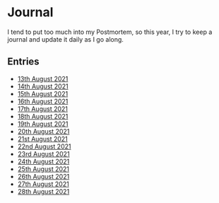 # Journal

I tend to put too much into my Postmortem, so this year, I try to keep a
journal and update it daily as I go along.

## Entries

- [13th August 2021](https://jaenis.ch/hobbies/coding/repos/ryuno-ki/js13kgames-2021/src/branch/combat-scorched-earth-from-outer-space/journal/2021-08-13.md)
- [14th August 2021](https://jaenis.ch/hobbies/coding/repos/ryuno-ki/js13kgames-2021/src/branch/combat-scorched-earth-from-outer-space/journal/2021-08-14.md)
- [15th August 2021](https://jaenis.ch/hobbies/coding/repos/ryuno-ki/js13kgames-2021/src/branch/combat-scorched-earth-from-outer-space/journal/2021-08-15.md)
- [16th August 2021](https://jaenis.ch/hobbies/coding/repos/ryuno-ki/js13kgames-2021/src/branch/combat-scorched-earth-from-outer-space/journal/2021-08-16.md)
- [17th August 2021](https://jaenis.ch/hobbies/coding/repos/ryuno-ki/js13kgames-2021/src/branch/combat-scorched-earth-from-outer-space/journal/2021-08-17.md)
- [18th August 2021](https://jaenis.ch/hobbies/coding/repos/ryuno-ki/js13kgames-2021/src/branch/combat-scorched-earth-from-outer-space/journal/2021-08-18.md)
- [19th August 2021](https://jaenis.ch/hobbies/coding/repos/ryuno-ki/js13kgames-2021/src/branch/combat-scorched-earth-from-outer-space/journal/2021-08-19.md)
- [20th August 2021](https://jaenis.ch/hobbies/coding/repos/ryuno-ki/js13kgames-2021/src/branch/combat-scorched-earth-from-outer-space/journal/2021-08-20.md)
- [21st August 2021](./2021-08-21.md)
- [22nd August 2021](./2021-08-22.md)
- [23rd August 2021](./2021-08-23.md)
- [24th August 2021](./2021-08-24.md)
- [25th August 2021](./2021-08-25.md)
- [26th August 2021](./2021-08-26.md)
- [27th August 2021](./2021-08-27.md)
- [28th August 2021](./2021-08-28.md)
